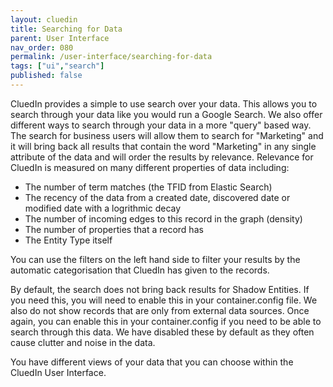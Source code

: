 ```yaml
---
layout: cluedin
title: Searching for Data
parent: User Interface
nav_order: 080
permalink: /user-interface/searching-for-data
tags: ["ui","search"]
published: false
---
```


CluedIn provides a simple to use search over your data. This allows you to search through your data like you would run a Google Search. We also offer different ways to search through your data in a more "query" based way. The search for business users will allow them to search for "Marketing" and it will bring back all results that contain the word "Marketing" in any single attribute of the data and will order the results by relevance. Relevance for CluedIn is measured on many different properties of data including:

 - The number of term matches (the TFID from Elastic Search)
 - The recency of the data from a created date, discovered date or modified date with a logrithmic decay
 - The number of incoming edges to this record in the graph (density)
 - The number of properties that a record has
 - The Entity Type itself

 You can use the filters on the left hand side to filter your results by the automatic categorisation that CluedIn has given to the records. 

 By default, the search does not bring back results for Shadow Entities. If you need this, you will need to enable this in your container.config file. We also do not show records that are only from external data sources. Once again, you can enable this in your container.config if you need to be able to search through this data. We have disabled these by default as they often cause clutter and noise in the data. 

 You have different views of your data that you can choose within the CluedIn User Interface. 